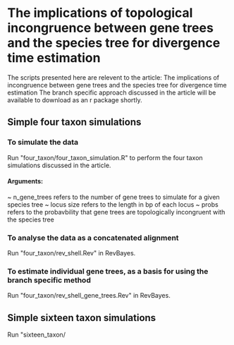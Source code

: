 # The implications of topological incongruence between gene trees and the species tree for divergence time estimation

The scripts presented here are relevent to the article: The implications of incongruence between gene trees and the species tree for divergence time estimation 
The branch specific approach discussed in the article will be available to download as an r package shortly.

## Simple four taxon simulations

### To simulate the data
Run "four_taxon/four_taxon_simulation.R" to perform the four taxon simulations discussed in the article.

#### Arguments: 
~ n_gene_trees refers to the number of gene trees to simulate for a given species tree
~ locus size refers to the length in bp of each locus
~ probs refers to the probavbility that gene trees are topologically incongruent with the species tree

### To analyse the data as a concatenated alignment
Run "four_taxon/rev_shell.Rev" in RevBayes. 

### To estimate individual gene trees, as a basis for using the branch specific method 
Run "four_taxon/rev_shell_gene_trees.Rev" in RevBayes.

## Simple sixteen taxon simulations
Run "sixteen_taxon/
